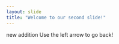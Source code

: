 ```yaml
---
layout: slide
title: "Welcome to our second slide!"
---
```

new addition
Use the left arrow to go back!
